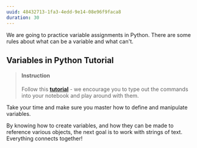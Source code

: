```yaml
---
uuid: 48432713-1fa3-4edd-9e14-08e96f9faca8
duration: 30
---
```



We are going to practice variable assignments in Python. There are some rules about what can be a variable and what can't.


## Variables in Python Tutorial

> #### Instruction
> Follow this [**tutorial**](https://realpython.com/python-variables/) - we encourage you to type out the commands into your notebook and play around with them.

Take your time and make sure you master how to define and manipulate variables.

By knowing how to create variables, and how they can be made to reference various objects, the next goal is to work with strings of text. Everything connects together! 




